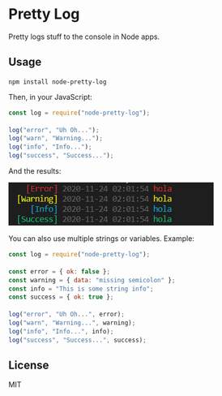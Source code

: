 # Pretty Log

Pretty logs stuff to the console in Node apps.

## Usage

```
npm install node-pretty-log
```

Then, in your JavaScript:

```javascript
const log = require("node-pretty-log");

log("error", "Uh Oh...");
log("warn", "Warning...");
log("info", "Info...");
log("success", "Success...");
```

And the results:

![Screenshot](screenshot.png)

You can also use multiple strings or variables. Example:

```javascript
const log = require("node-pretty-log");

const error = { ok: false };
const warning = { data: "missing semicolon" };
const info = "This is some string info";
const success = { ok: true };

log("error", "Uh Oh...", error);
log("warn", "Warning...", warning);
log("info", "Info...", info);
log("success", "Success...", success);
```

## License

MIT

